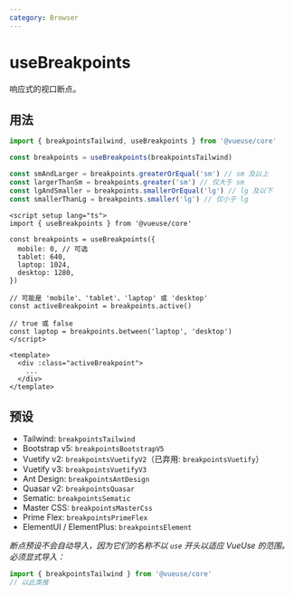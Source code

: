 ```yaml
---
category: Browser
---
```


# useBreakpoints

响应式的视口断点。

## 用法

```js
import { breakpointsTailwind, useBreakpoints } from '@vueuse/core'

const breakpoints = useBreakpoints(breakpointsTailwind)

const smAndLarger = breakpoints.greaterOrEqual('sm') // sm 及以上
const largerThanSm = breakpoints.greater('sm') // 仅大于 sm
const lgAndSmaller = breakpoints.smallerOrEqual('lg') // lg 及以下
const smallerThanLg = breakpoints.smaller('lg') // 仅小于 lg
```

```vue
<script setup lang="ts">
import { useBreakpoints } from '@vueuse/core'

const breakpoints = useBreakpoints({
  mobile: 0, // 可选
  tablet: 640,
  laptop: 1024,
  desktop: 1280,
})

// 可能是 'mobile'、'tablet'、'laptop' 或 'desktop'
const activeBreakpoint = breakpoints.active()

// true 或 false
const laptop = breakpoints.between('laptop', 'desktop')
</script>

<template>
  <div :class="activeBreakpoint">
    ...
  </div>
</template>
```

## 预设

- Tailwind: `breakpointsTailwind`
- Bootstrap v5: `breakpointsBootstrapV5`
- Vuetify v2: `breakpointsVuetifyV2`（已弃用: `breakpointsVuetify`）
- Vuetify v3: `breakpointsVuetifyV3`
- Ant Design: `breakpointsAntDesign`
- Quasar v2: `breakpointsQuasar`
- Sematic: `breakpointsSematic`
- Master CSS: `breakpointsMasterCss`
- Prime Flex: `breakpointsPrimeFlex`
- ElementUI / ElementPlus: `breakpointsElement`

_断点预设不会自动导入，因为它们的名称不以 `use` 开头以适应 VueUse 的范围。必须显式导入：_

```js
import { breakpointsTailwind } from '@vueuse/core'
// 以此类推
```
